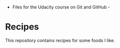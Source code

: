 - Files for the Udacity course on Git and GitHub -

# Recipes

This repository contains recipes for some foods I like.
